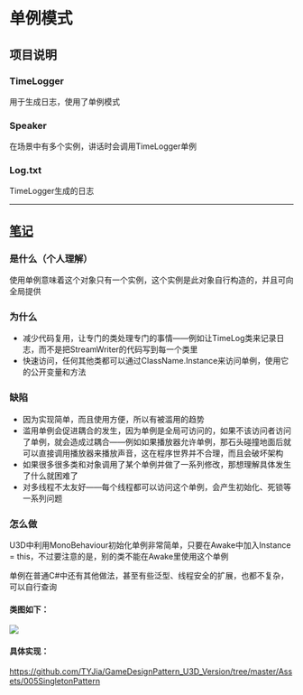 # 单例模式

## 项目说明

### TimeLogger

用于生成日志，使用了单例模式

### Speaker

在场景中有多个实例，讲话时会调用TimeLogger单例

### Log.txt

TimeLogger生成的日志

---

## [笔记](https://gpp.tkchu.me/singleton.html)

### 是什么（个人理解）

使用单例意味着这个对象只有一个实例，这个实例是此对象自行构造的，并且可向全局提供

### 为什么

- 减少代码复用，让专门的类处理专门的事情——例如让TimeLog类来记录日志，而不是把StreamWriter的代码写到每一个类里
- 快速访问，任何其他类都可以通过ClassName.Instance来访问单例，使用它的公开变量和方法

### 缺陷

- 因为实现简单，而且使用方便，所以有被滥用的趋势
- 滥用单例会促进耦合的发生，因为单例是全局可访问的，如果不该访问者访问了单例，就会造成过耦合——例如如果播放器允许单例，那石头碰撞地面后就可以直接调用播放器来播放声音，这在程序世界并不合理，而且会破坏架构
- 如果很多很多类和对象调用了某个单例并做了一系列修改，那想理解具体发生了什么就困难了
- 对多线程不太友好——每个线程都可以访问这个单例，会产生初始化、死锁等一系列问题

### 怎么做

U3D中利用MonoBehaviour初始化单例非常简单，只要在Awake中加入Instance = this，不过要注意的是，别的类不能在Awake里使用这个单例

单例在普通C#中还有其他做法，甚至有些泛型、线程安全的扩展，也都不复杂，可以自行查询

#### 类图如下：

![](https://github.com/TYJia/GameDesignPattern_U3D_Version/blob/master/Assets/005SingletonPattern/UML/005SingletonPattern.png)

#### 具体实现：

https://github.com/TYJia/GameDesignPattern_U3D_Version/tree/master/Assets/005SingletonPattern